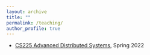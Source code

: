 ```yaml
---
layout: archive
title: ""
permalink: /teaching/
author_profile: true
---
```



* [CS225 Advanced Distributed Systems](https://jhe16.github.io/teaching/2015-spring-teaching-2), Spring 2022

<!-- * <b>Teaching Assistant @ North Carolina State University</b>
  * CSC724 Advanced Distributed Systems, Spring 2021
  * CSC724 Advanced Distributed Systems, Spring 2020

* <b>Teaching Assistant @ Hong Kong Baptist University</b>
  * COMP7560 Information Systems Auditing, Spring 2014
  * COMP7800 Analytic Models in IT Management, Spring 2014 and Fall 2014
  * COMP3670 Mobile Computing, Fall 2014
  * COMP2017/COMP2320 Operation Systems, Spring 2015
  * COMP3070/COMP7790 Digital Media Computing and Communications/Special Topics in Internet and Web Technologies, Spring 2015
  * COMP4095 Information System Management and Professional Practices, Fall 2015
  * COMP3040/COMP4047 Internet and the World Wide Web, Fall 2015
 -->
